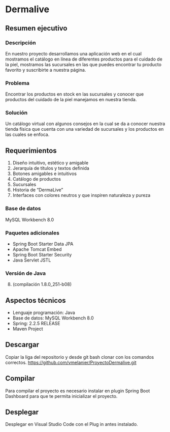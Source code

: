 ﻿# Dermalive
## Resumen ejecutivo
### Descripción
En nuestro proyecto desarrollamos una aplicación web en el cual mostramos el catálogo en línea de diferentes productos para el cuidado de la piel, mostramos las sucursales en las que puedes encontrar tu producto favorito y suscribirte a nuestra página.

### Problema 
Encontrar los productos en stock en las sucursales y conocer que productos del cuidado de la piel manejamos en nuestra tienda. 
### Solución
Un catálogo virtual con algunos consejos en la cual se da a conocer nuestra tienda física que cuenta con una variedad de sucursales y los productos en las cuales se enfoca.

## Requerimientos
1.	Diseño intuitivo, estético y amigable
2.	Jerarquía de títulos y textos definida
3.	Botones amigables e intuitivos
4.	Catálogo de productos
5.	Sucursales
6.	Historia de “DermaLive”
7.	Interfaces con colores neutros y que inspiren naturaleza y pureza

### Base de datos
MySQL Workbench 8.0

### Paquetes adicionales
-   Spring Boot Starter Data JPA
-   Apache Tomcat Embed
-   Spring Boot Starter Security
-   Java Servlet JSTL

### Versión de Java
8. (compilación 1.8.0_251-b08) 

## Aspectos técnicos

 - Lenguaje programación: Java
 - Base de datos: MySQL Workbench 8.0
 - Spring: 2.2.5 RELEASE
 - Maven Project

## Descargar
Copiar la liga del repositorio y desde git bash clonar con los comandos correctos.
https://github.com/vmelanier/ProyectoDermalive.git
## Compilar
Para compilar el proyecto es necesario instalar en plugin Spring Boot Dashboard para que te permita inicializar el proyecto. 

## Desplegar
Desplegar en Visual Studio Code con el Plug in antes instalado. 

